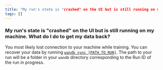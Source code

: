 ```yaml
---
title: "My run's state is "crashed" on the UI but is still running on my machine. What do I do to get my data back?"
tags: []
---
```


### My run's state is "crashed" on the UI but is still running on my machine. What do I do to get my data back?
You most likely lost connection to your machine while training. You can recover your data by running [`wandb sync [PATH_TO_RUN]`](../../ref/cli/wandb-sync.md). The path to your run will be a folder in your `wandb` directory corresponding to the Run ID of the run in progress.